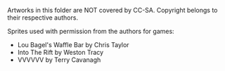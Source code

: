 Artworks in this folder are NOT covered by CC-SA. Copyright belongs to their respective authors. 

Sprites used with permission from the authors for games:

- Lou Bagel's Waffle Bar by Chris Taylor
- Into The Rift by Weston Tracy
- VVVVVV by Terry Cavanagh
